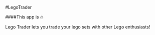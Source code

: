 #LegoTrader

####This app is :fire:

Lego Trader lets you trade your lego sets with other Lego enthusiasts!